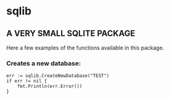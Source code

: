 # sqlib
## A VERY SMALL SQLITE PACKAGE

Here a few examples of the functions available in this package.

### Creates a new database:

```
err := sqlib.CreateNewDatabase("TEST")
if err != nil {
	fmt.Println(err.Error())
}
```  
